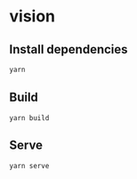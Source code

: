 # vision

## Install dependencies

```bash
yarn
```

## Build

```yarn
yarn build
```

## Serve

```bash
yarn serve
```

